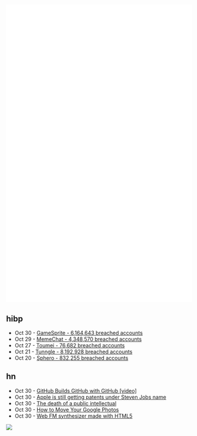 ![Metrics](https://raw.githubusercontent.com/phixion/phixion/master/metrics.svg)

## hibp

<!--
for https://github.com/phixion/phixion/blob/main/.github/workflows/feeds.yml
-->
<!--START_SECTION:haveibeenpwnd-->
- Oct 30 - [GameSprite - 6,164,643 breached accounts](https://haveibeenpwned.com/PwnedWebsites#GameSprite)
- Oct 29 - [MemeChat - 4,348,570 breached accounts](https://haveibeenpwned.com/PwnedWebsites#MemeChat)
- Oct 27 - [Toumei - 76,682 breached accounts](https://haveibeenpwned.com/PwnedWebsites#Toumei)
- Oct 21 - [Tunngle - 8,192,928 breached accounts](https://haveibeenpwned.com/PwnedWebsites#Tunngle)
- Oct 20 - [Sphero - 832,255 breached accounts](https://haveibeenpwned.com/PwnedWebsites#Sphero)
<!--END_SECTION:haveibeenpwnd-->

## hn

<!--
for https://github.com/phixion/phixion/blob/main/.github/workflows/feeds.yml
-->
<!--START_SECTION:hn-->
- Oct 30 - [GitHub Builds GitHub with GitHub [video]](https://www.youtube.com/watch?v=PMSoHPuD8G8)
- Oct 30 - [Apple is still getting patents under Steven Jobs name](https://www.greyb.com/blog/new-steve-jobs-patents/)
- Oct 30 - [The death of a public intellectual](https://thmsmlr.com/public-intellectuals)
- Oct 30 - [How to Move Your Google Photos](https://www.auckland.ac.nz/en/students/my-tools/googlechanges/Move-your-google-photos.html)
- Oct 30 - [Web FM synthesizer made with HTML5](https://www.taktech.org/takm/WebFMSynth/)
<!--END_SECTION:hn-->

<!--
for https://yhype.me
-->
![](https://hit.yhype.me/github/profile?user_id=13013670)
